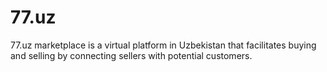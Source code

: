 # 77.uz
77.uz marketplace is a virtual platform in Uzbekistan that facilitates buying and selling by connecting sellers with potential customers.

